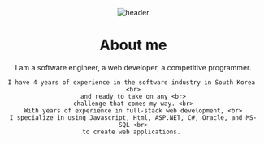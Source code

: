 <div align="center"> 

![header](https://capsule-render.vercel.app/api?height=400&type=Waving&text=Mi%20Yeon%20Park&color=auto&desc=A%20passionate%20full%20Stack%20developer)

<!-- About Section -->
 # About me
 
<p>  
    I am a software engineer, a web developer, a competitive programmer.
    <br />

    I have 4 years of experience in the software industry in South Korea 
    <br>
    and ready to take on any <br>
    challenge that comes my way. <br>
    With years of experience in full-stack web development, <br>
    I specialize in using Javascript, Html, ASP.NET, C#, Oracle, and MS-SQL <br>
    to create web applications. 
</p>

</div>
